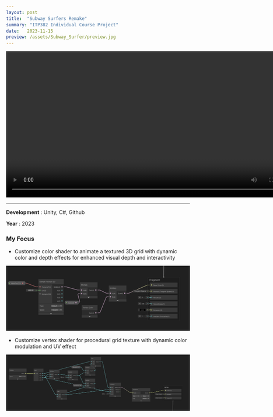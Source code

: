 ```yaml
---
layout: post
title:  "Subway Surfers Remake"
summary: "ITP382 Individual Course Project"
date:   2023-11-15
preview: /assets/Subway_Surfer/preview.jpg
---
```

<video controls width="800">
  <source src="/assets/Subway_Surfer/GamePlay.mp4" type="video/mp4">
  <source src="video.webm" type="video/webm">
  This browser does not support HTML video.
</video>

<hr>


**Development** : Unity, C#, Github

**Year** : 2023

### My Focus

* Customize color shader to animate a textured 3D grid with dynamic color and depth effects for enhanced visual depth and interactivity

![Picture 1](/assets/Subway_Surfer/ColorShader.png)

* Customize vertex shader for procedural grid texture with dynamic color modulation and UV effect

![Picture 2](/assets/Subway_Surfer/VertexShader.png)



